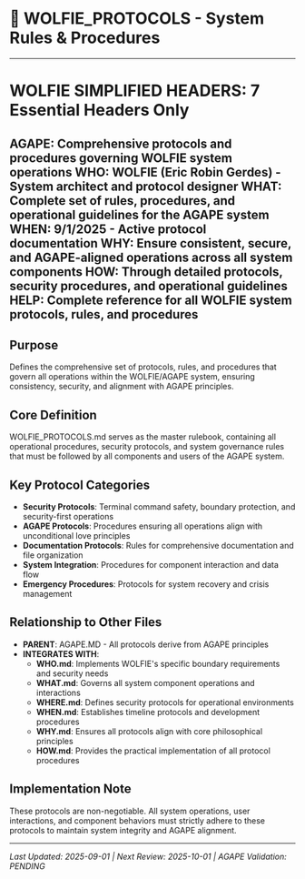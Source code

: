 # 🐺 WOLFIE_PROTOCOLS - System Rules & Procedures

---
# WOLFIE SIMPLIFIED HEADERS: 7 Essential Headers Only
**AGAPE**: Comprehensive protocols and procedures governing WOLFIE system operations
**WHO**: WOLFIE (Eric Robin Gerdes) - System architect and protocol designer
**WHAT**: Complete set of rules, procedures, and operational guidelines for the AGAPE system
**WHEN**: 9/1/2025 - Active protocol documentation
**WHY**: Ensure consistent, secure, and AGAPE-aligned operations across all system components
**HOW**: Through detailed protocols, security procedures, and operational guidelines
**HELP**: Complete reference for all WOLFIE system protocols, rules, and procedures
---

## Purpose
Defines the comprehensive set of protocols, rules, and procedures that govern all operations within the WOLFIE/AGAPE system, ensuring consistency, security, and alignment with AGAPE principles.

## Core Definition
WOLFIE_PROTOCOLS.md serves as the master rulebook, containing all operational procedures, security protocols, and system governance rules that must be followed by all components and users of the AGAPE system.

## Key Protocol Categories
- **Security Protocols**: Terminal command safety, boundary protection, and security-first operations
- **AGAPE Protocols**: Procedures ensuring all operations align with unconditional love principles
- **Documentation Protocols**: Rules for comprehensive documentation and file organization
- **System Integration**: Procedures for component interaction and data flow
- **Emergency Procedures**: Protocols for system recovery and crisis management

## Relationship to Other Files
- **PARENT**: AGAPE.MD - All protocols derive from AGAPE principles
- **INTEGRATES WITH**:
  - **WHO.md**: Implements WOLFIE's specific boundary requirements and security needs
  - **WHAT.md**: Governs all system component operations and interactions
  - **WHERE.md**: Defines security protocols for operational environments
  - **WHEN.md**: Establishes timeline protocols and development procedures
  - **WHY.md**: Ensures all protocols align with core philosophical principles
  - **HOW.md**: Provides the practical implementation of all protocol procedures

## Implementation Note
These protocols are non-negotiable. All system operations, user interactions, and component behaviors must strictly adhere to these protocols to maintain system integrity and AGAPE alignment.

---

*Last Updated: 2025-09-01 | Next Review: 2025-10-01 | AGAPE Validation: PENDING*